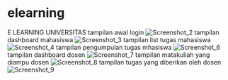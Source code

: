 # elearning
E LEARNING UNIVERSITAS
tampilan awal login
![Screenshot_2](https://user-images.githubusercontent.com/48337175/104856713-e5a04200-5946-11eb-82fa-60f2d1c93c42.png)
tampilan dashboard mahasiswa
![Screenshot_3](https://user-images.githubusercontent.com/48337175/104856722-f2bd3100-5946-11eb-8561-4546d5e218d3.png)
tampilan list tugas mahasiswa
![Screenshot_4](https://user-images.githubusercontent.com/48337175/104856761-06689780-5947-11eb-90ef-7a08d7c07bc2.png)
tampilan pengumpulan tugas mhasiswa
![Screenshot_6](https://user-images.githubusercontent.com/48337175/104856801-14b6b380-5947-11eb-8fdb-85744852fbec.png)
tampilan dashboard dosen
![Screenshot_7](https://user-images.githubusercontent.com/48337175/104856811-213b0c00-5947-11eb-8e96-64e477a6d2f8.png)
tampilan matakuliah yang diampu dosen
![Screenshot_8](https://user-images.githubusercontent.com/48337175/104856822-2d26ce00-5947-11eb-8352-c8acab415afc.png)
tampilan tugas yang diberikan oleh dosen
![Screenshot_9](https://user-images.githubusercontent.com/48337175/104856836-3adc5380-5947-11eb-955c-fc983f396e8d.png)

